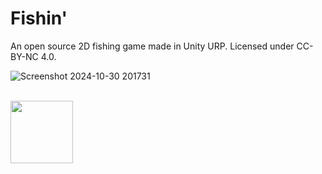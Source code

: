 # Fishin'
An open source 2D fishing game made in Unity URP. Licensed under CC-BY-NC 4.0.

![Screenshot 2024-10-30 201731](https://github.com/user-attachments/assets/191c6826-a8bd-4163-90aa-3cd8f32f5550)


<br>
<img src='https://github.com/user-attachments/assets/7b2b708b-8d0b-436d-a028-4338b8a70bd2' width="100px">
